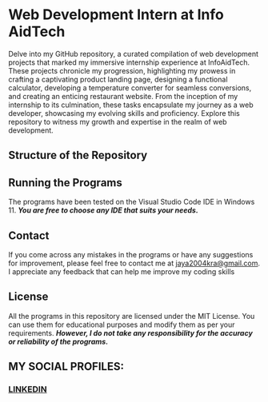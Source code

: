 # Web Development Intern at Info AidTech
Delve into my GitHub repository, a curated compilation of web development projects that marked my immersive internship experience at InfoAidTech. These projects chronicle my progression, highlighting my prowess in crafting a captivating product landing page, designing a functional calculator, developing a temperature converter for seamless conversions, and creating an enticing restaurant website. From the inception of my internship to its culmination, these tasks encapsulate my journey as a web developer, showcasing my evolving skills and proficiency. Explore this repository to witness my growth and expertise in the realm of web development.

## Structure of the Repository

## Running the Programs
The programs have been tested on the Visual Studio Code IDE in Windows 11.
***You are free to choose any IDE that suits your needs.***

## Contact
If you come across any mistakes in the programs or have any suggestions for improvement, please feel free to contact me at <jaya2004kra@gmail.com>. I appreciate any feedback that can help me improve my coding skills

## License
All the programs in this repository are licensed under the MIT License. You can use them for educational purposes and modify them as per your requirements. ***However, I do not take any responsibility for the accuracy or reliability of the programs.***

## MY SOCIAL PROFILES:
### [LINKEDIN](https://www.linkedin.com/in/jayashrek/)
